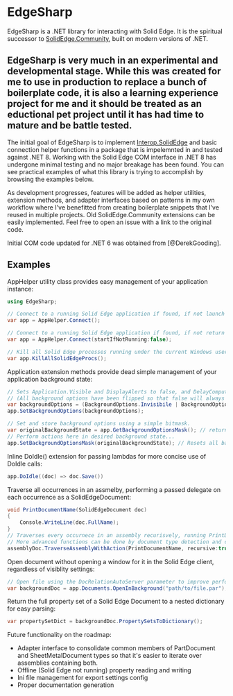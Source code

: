 # EdgeSharp

EdgeSharp is a .NET library for interacting with Solid Edge. It is the spiritual successor to [SolidEdge.Community](https://github.com/SolidEdgeCommunity/SolidEdge.Community), built on modern versions of .NET.
## EdgeSharp is very much in an experimental and developmental stage. While this was created for me to use in production to replace a bunch of boilerplate code, it is also a learning experience project for me and it should be treated as an eductional pet project until it has had time to mature and be battle tested.

The initial goal of EdgeSharp is to implement [Interop.SolidEdge](https://github.com/ChrisClems/Interop.SolidEdge) and basic connection helper functions in a package that is impelemnted in and tested against .NET 8. Working with the Solid Edge COM interface in .NET 8 has undergone minimal testing and no major breakage has been found. You can see practical examples of what this library is trying to accomplish by browsing the examples below.

As development progresses, features will be added as helper utilities, extension methods, and adapter interfaces based on patterns in my own workflow where I've benefitted from creating boilerplate snippets that I've reused in multiple projects. Old SolidEdge.Community extensions can be easily implemented. Feel free to open an issue with a link to the original code.

Initial COM code updated for .NET 6 was obtained from [@DerekGooding].

## Examples

AppHelper utility class provides easy management of your application instance:

```C#
using EdgeSharp;

// Connect to a running Solid Edge application if found, if not launch one.
var app = AppHelper.Connect();

// Connect to a running Solid Edge application if found, if not return null.
var app = AppHelper.Connect(startIfNotRunning:false);

// Kill all Solid Edge processes running under the current Windows user.
var app.KillAllSolidEdgeProcs();
```

Application extension methods provide dead simple management of your application background state:

```C#
// Sets Application.Visible and DisplayAlerts to false, and DelayCompute to true
// (All background options have been flipped so that false will always be the "default" value in a visible application instance)
var backgroundOptions = (BackgroundOptions.Invisibile | BackgroundOptions.HideAlerts | BackgroundOptions.DelayCompute);
app.SetBackgroundOptions(backgroundOptions);
```

```C#
// Set and store background options using a simple bitmask.
var originalBackgroundState = app.GetBackgroundOptionsMask(); // returns a bitmask int representing the background options set
// Perform actions here in desired background state...
app.SetBackgroundOptionsMask(originalBackgroundState); // Resets all background options to the original state
```

Inline DoIdle() extension for passing lambdas for more concise use of DoIdle calls:

```C#
app.DoIdle((doc) => doc.Save())
```

Traverse all occurrences in an assmelby, performing a passed delegate on each occurrence as a SolidEdgeDocument:

```C#
void PrintDocumentName(SolidEdgeDocument doc)
{
    Console.WriteLine(doc.FullName);
}
// Traverses every occurnece in an assembly recurisvely, running PrintDocumentName() to write the doc name to the console.
// More advanced functions can be done by document type detection and casting. More helpers to come.
assemblyDoc.TraverseAssemblyWithAction(PrintDocumentName, recursive:true);
```

Open document without opening a window for it in the Solid Edge client, regardless of visiblity settings:
```C#
// Open file using the DocRelationAutoServer parameter to improve performance.
var backgroundDoc = app.Documents.OpenInBackground("path/to/file.par");
```

Return the full property set of a Solid Edge Document to a nested dictionary for easy parsing:

```C#
var propertySetDict = backgroundDoc.PropertySetsToDictionary();
```

Future functionality on the roadmap:

* Adapter interface to consolidate common members of PartDocument and SheetMetalDocument types so that it's easier to iterate over assemblies containing both.
* Offline (Solid Edge not running) property reading and writing
* Ini file management for export settings config
* Proper documentation generation
